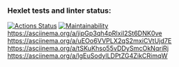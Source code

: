 ### Hexlet tests and linter status:

[![Actions Status](https://github.com/TimeToCodeSomething/frontend-project-44/actions/workflows/hexlet-check.yml/badge.svg)](https://github.com/TimeToCodeSomething/frontend-project-44/actions)
[![Maintainability](https://api.codeclimate.com/v1/badges/9d8818ff28442879c2a1/maintainability)](https://codeclimate.com/github/TimeToCodeSomething/frontend-project-44/maintainability)
https://asciinema.org/a/jipGp3qh4pRlxiI2St6DNK0ve
https://asciinema.org/a/uEOo6VVPLX2qS2mxiCVtUjd7E
https://asciinema.org/a/tSKuKhso55vDDySmcOkNqriRj
https://asciinema.org/a/lgEuSodylLDPtZG4ZikCRimqW
